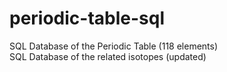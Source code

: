 # periodic-table-sql
SQL Database of the Periodic Table (118 elements)  
SQL Database of the related isotopes (updated)


